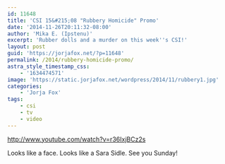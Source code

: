 ```yaml
---
id: 11648
title: 'CSI 15&#215;08 "Rubbery Homicide" Promo'
date: '2014-11-26T20:11:32-08:00'
author: 'Mika E. (Ipstenu)'
excerpt: 'Rubber dolls and a murder on this week''s CSI!'
layout: post
guid: 'https://jorjafox.net/?p=11648'
permalink: /2014/rubbery-homicide-promo/
astra_style_timestamp_css:
    - '1634474571'
image: 'https://static.jorjafox.net/wordpress/2014/11/rubbery1.jpg'
categories:
    - 'Jorja Fox'
tags:
    - csi
    - tv
    - video
---
```


http://www.youtube.com/watch?v=r36IxjBCz2s

Looks like a face. Looks like a Sara Sidle. See you Sunday!
